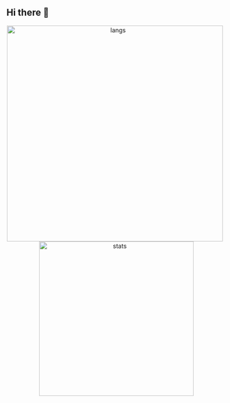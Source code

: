 ## Hi there 👋

<p align="center">
  <img src="https://github-readme-streak-stats.herokuapp.com/?user=exPriceD&" width="503" alt="langs"/>
  &nbsp;
  <img src="https://github-readme-stats.vercel.app/api/top-langs?username=exPriceD&show_icons=true&locale=en&layout=compact" width="360" alt="stats"/>
</p>

